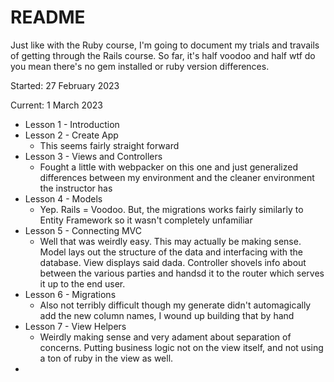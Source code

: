 # README

Just like with the Ruby course, I'm going to document my trials and travails of getting through the Rails course.
So far, it's half voodoo and half wtf do you mean there's no gem installed or ruby version differences.

Started: 27 February 2023

Current: 1 March 2023

* Lesson 1 - Introduction
* Lesson 2 - Create App
  * This seems fairly straight forward
* Lesson 3 - Views and Controllers
  * Fought a little with webpacker on this one and just generalized differences between my environment and the cleaner environment the instructor has
* Lesson 4 - Models
  * Yep.  Rails = Voodoo.  But, the migrations works fairly similarly to Entity Framework so it wasn't completely unfamiliar
* Lesson 5 - Connecting MVC
  * Well that was weirdly easy.  This may actually be making sense.  Model lays out the structure of the data and interfacing with the database.  View displays said dada.  Controller shovels info about between the various parties and handsd it to the router which serves it up to the end user.
* Lesson 6 - Migrations
  * Also not terribly difficult though my generate didn't automagically add the new column names, I wound up building that by hand
* Lesson 7 - View Helpers
  * Weirdly making sense and very adament about separation of concerns.  Putting business logic not on the view itself, and not using a ton of ruby in the view as well.
* 
